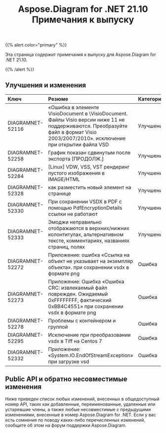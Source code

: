 ﻿---
title: Aspose.Diagram for .NET 21.10 Примечания к выпуску
type: docs
weight: 3
url: /ru/net/aspose-diagram-for-net-21-10-release-notes/
---
{{% alert color="primary" %}} 

Эта страница содержит примечания к выпуску для Aspose.Diagram for .NET 21.10.

{{% /alert %}} 
## **Улучшения и изменения**

|**Ключ**|**Резюме**|**Категория**|
|:- |:- |:- |
|DIAGRAMNET-52116|«Ошибка в элементе VisioDocument в \VisioDocument. Файлы Visio версии ниже 11 не поддерживаются. Преобразуйте файл в формат Visio 2003/2007/2010». исключение при открытии файла VSD|Улучшение|
|DIAGRAMNET-52258|График показан сдвинутым после экспорта [ПРОДОЛЖ.]|Улучшение|
|DIAGRAMNET-52284|[Linux] VDW, VSS, VST рендеринг пустого изображения в IMAGE/HTML|Улучшение|
|DIAGRAMNET-52328|как разместить новый элемент на странице|Улучшение|
|DIAGRAMNET-52330|При сохранении VSDX в PDF с помощью PdfEncryptionDetails ссылки не работают|Улучшение|
|DIAGRAMNET-52333|Эмоджи неправильно отображаются в верхних/нижних колонтитулах, альтернативном тексте, комментариях, названиях страниц, полях|Улучшение|
|DIAGRAMNET-52272|Приложение: ошибка «Ссылка на объект не указывает на экземпляр объекта». при сохранении vsdx в формате png|Ошибка|
|DIAGRAMNET-52273|Приложение: Ошибка «Ошибка CRC: извлекаемый файл поврежден. Ожидаемый 0xFFFFFFFF, фактический 0xBB4C4551» при сохранении vsdx в формате png|Ошибка|
|DIAGRAMNET-52278|Проблемы с контейнером и группой|Ошибка|
|DIAGRAMNET-52295|Исключение при преобразовании vsdx в Tiff на Centos 7|Ошибка|
|DIAGRAMNET-52332|Приложение: «System.IO.EndOfStreamException» при загрузке vsd|Ошибка|


## **Public API и обратно несовместимые изменения**
Ниже приведен список любых изменений, внесенных в общедоступный номер API, таких как добавленные, переименованные, удаленные или устаревшие члены, а также любые несовместимые с предыдущими изменениями, внесенные в номер Aspose.Diagram for .NET. Если у вас есть сомнения по поводу каких-либо перечисленных изменений, сообщите об этом на форум поддержки Aspose.Diagram.





